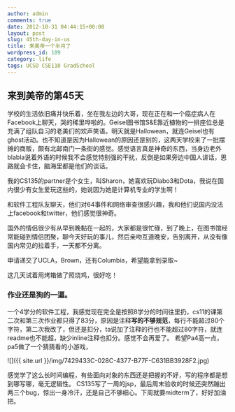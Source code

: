 ```yaml
---
author: admin
comments: true
date: 2012-10-31 04:44:15+00:00
layout: post
slug: 45th-day-in-us
title: 来美帝一个半月了
wordpress_id: 109
category: life
tags: UCSD CSE110 GradSchool
---
```


## 来到美帝的第45天



学校的生活依旧痛并快乐着，坐在我左边的大哥，现在正在和一个癌症病人在Facebook上聊天，哭的稀里哗啦的。Geisel图书馆S&E靠近植物的一排座位总是充满了组队自习的老美们的欢声笑语。明天就是Hallowean，就连Geisel也有ghost活动。也不知道是因为Hallowean的原因还是别的，这两天学校来了一批摆摊的商贩，颇有北邮南门一条街的感觉。感觉语言真是神奇的东西，当身边老外blabla说着外语的时候我不会感觉特别强的干扰，反倒是如果旁边中国人讲话，思路就会卡住，脑海里都是他们的谈话。

我的CS135的partner是个女生，叫Sharon，她喜欢玩Diabo3和Dota，我说在国内很少有女生爱玩这些的，她说因为她是计算机专业的学生啊！

和软件工程队友聊天，他们对64事件和网络审查很感兴趣，我和他们说国内没法上facebook和twitter，他们感觉很神奇。

国外的情侣很少有从早到晚黏在一起的，大家都是很忙碌，到了晚上，在图书馆经常能碰到情侣团聚，聊今天好玩的事儿，然后亲吻互道晚安，告别离开，从没有像国内常见的拉着手，一天都不分离。

申请递交了UCLA，Brown，还有Columbia，希望能拿到录取~

这几天试着用烤箱做了照烧鸡，很好吃！



### 作业还是狗的一逼。





一个4学分的软件工程，我感觉现在完全是按照8学分的时间往里扔，cs11的课第二次和第三次作业都只得了83分，原因是注释**写的不够规范**，每行不能超过80个字符，第二次我改了，但还是扣分，ta说加了注释的行也不能超过80字符，就连readme也不能超，缺少inline注释也扣分。感觉不会再爱了。
希望Pa4高一点，pa5做了一个猜猜看的小游戏，

![]({{ site.url }}/img/7429433C-028C-4377-B77F-C631BB3928F2.jpg)

感觉学了这么长时间编程，有些面向对象的东西还是把握的不好，写的程序都是想到哪写哪，毫无逻辑性。
CS135写了一周的jsp，最后周末验收的时候还突然蹦出两三个bug，惊出一身冷汗，还是自己不够细心。下周就要midterm了，好好加油把。



